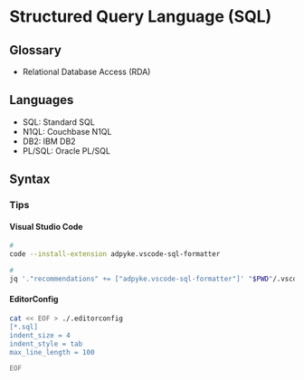 # Structured Query Language (SQL)

<!--
https://linkedin.com/learning/learning-sql-programming-8382385/learning-sql-programming
-->

<!--
Could you propose me an database modeling of Enterprise Resource Planning System in SQL?
-->

## Glossary

- Relational Database Access (RDA)

## Languages

- SQL: Standard SQL
- N1QL: Couchbase N1QL
- DB2: IBM DB2
- PL/SQL: Oracle PL/SQL

## Syntax

### Tips

#### Visual Studio Code

```sh
#
code --install-extension adpyke.vscode-sql-formatter

#
jq '."recommendations" += ["adpyke.vscode-sql-formatter"]' "$PWD"/.vscode/extensions.json | sponge "$PWD"/.vscode/extensions.json
```

#### EditorConfig

```sh
cat << EOF > ./.editorconfig
[*.sql]
indent_size = 4
indent_style = tab
max_line_length = 100

EOF
```
